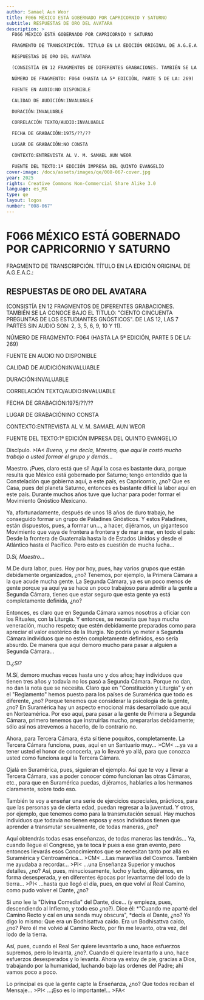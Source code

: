 ```yaml
---
author: Samael Aun Weor
title: F066 MÉXICO ESTÁ GOBERNADO POR CAPRICORNIO Y SATURNO
subtitle: RESPUESTAS DE ORO DEL AVATARA
description: >
  F066 MÉXICO ESTÁ GOBERNADO POR CAPRICORNIO Y SATURNO

  FRAGMENTO DE TRANSCRIPCIÓN. TÍTULO EN LA EDICIÓN ORIGINAL DE A.G.E.A.C.:

  RESPUESTAS DE ORO DEL AVATARA

  (CONSISTÍA EN 12 FRAGMENTOS DE DIFERENTES GRABACIONES. TAMBIÉN SE LA CONOCE BAJO EL TÍTULO: "CIENTO CINCUENTA PREGUNTAS DE LOS ESTUDIANTES GNÓSTICOS". DE LAS 12, LAS 7 PARTES SIN AUDIO SON: 2, 3, 5, 6, 9, 10 Y 11).

  NÚMERO DE FRAGMENTO: F064 (HASTA LA 5ª EDICIÓN, PARTE 5 DE LA: 269)

  FUENTE EN AUDIO:NO DISPONIBLE

  CALIDAD DE AUDICIÓN:INVALUABLE

  DURACIÓN:INVALUABLE

  CORRELACIÓN TEXTO/AUDIO:INVALUABLE

  FECHA DE GRABACIÓN:1975/??/??

  LUGAR DE GRABACIÓN:NO CONSTA

  CONTEXTO:ENTREVISTA AL V. M. SAMAEL AUN WEOR

  FUENTE DEL TEXTO:1ª EDICIÓN IMPRESA DEL QUINTO EVANGELIO
cover-image: /docs/assets/images/qe/008-067-cover.jpg
year: 2025
rights: Creative Commons Non-Commercial Share Alike 3.0
language: es_MX
type: qe
layout: logos
number: "008-067"
---
```

# F066 MÉXICO ESTÁ GOBERNADO POR CAPRICORNIO Y SATURNO

FRAGMENTO DE TRANSCRIPCIÓN. TÍTULO EN LA EDICIÓN ORIGINAL DE A.G.E.A.C.:

## RESPUESTAS DE ORO DEL AVATARA

(CONSISTÍA EN 12 FRAGMENTOS DE DIFERENTES GRABACIONES. TAMBIÉN SE LA CONOCE BAJO EL TÍTULO: "CIENTO CINCUENTA PREGUNTAS DE LOS ESTUDIANTES GNÓSTICOS". DE LAS 12, LAS 7 PARTES SIN AUDIO SON: 2, 3, 5, 6, 9, 10 Y 11).

NÚMERO DE FRAGMENTO: F064 (HASTA LA 5ª EDICIÓN, PARTE 5 DE LA: 269)

FUENTE EN AUDIO:NO DISPONIBLE

CALIDAD DE AUDICIÓN:INVALUABLE

DURACIÓN:INVALUABLE

CORRELACIÓN TEXTO/AUDIO:INVALUABLE

FECHA DE GRABACIÓN:1975/??/??

LUGAR DE GRABACIÓN:NO CONSTA

CONTEXTO:ENTREVISTA AL V. M. SAMAEL AUN WEOR

FUENTE DEL TEXTO:1ª EDICIÓN IMPRESA DEL QUINTO EVANGELIO

Discípulo. \>IA< *Bueno, y me decía, Maestro, que aquí le costó mucho trabajo a usted formar el grupo y demás...*

Maestro. ¡Pues, claro está que sí! Aquí la cosa es bastante dura, porque resulta que México está gobernado por Saturno; tengo entendido que la Constelación que gobierna aquí, a este país, es Capricornio, ¿no? Que es Casa, pues del planeta Saturno, entonces es bastante difícil la labor aquí en este país. Durante muchos años tuve que luchar para poder formar el Movimiento Gnóstico Mexicano.

Ya, afortunadamente, después de unos 18 años de duro trabajo, he conseguido formar un grupo de Paladines Gnósticos. Y estos Paladines, están dispuestos, pues, a formar un..., a hacer, dijéramos, un gigantesco Movimiento que vaya de frontera a frontera y de mar a mar, en todo el país: Desde la frontera de Guatemala hasta la de Estados Unidos y desde el Atlántico hasta el Pacífico. Pero esto es cuestión de mucha lucha...

D.*Sí, Maestro...*

M.De dura labor, pues. Hoy por hoy, pues, hay varios grupos que están debidamente organizados, ¿no? Tenemos, por ejemplo, la Primera Cámara a la que acude mucha gente. La Segunda Cámara, ya es un poco menos de gente porque ya aquí ya se hace un poco trabajoso para admitir a la gente a Segunda Cámara, tienes que estar seguro que esta gente ya está completamente definida, ¿no?

Entonces, es claro que en Segunda Cámara vamos nosotros a oficiar con los Rituales, con la Liturgia. Y entonces, se necesita que haya mucha veneración, mucho respeto; que estén debidamente preparados como para apreciar el valor esotérico de la liturgia. No podría yo meter a Segunda Cámara individuos que no estén completamente definidos, eso sería absurdo. De manera que aquí demoro mucho para pasar a alguien a Segunda Cámara...

D.*¿Sí?*

M.Sí, demoro muchas veces hasta uno y dos años; hay individuos que tienen tres años y todavía no los pasó a Segunda Cámara. Porque no dan, no dan la nota que se necesita. Claro que en "Constitución y Liturgia" y en el "Reglamento" hemos puesto para los países de Suramérica que todo es diferente, ¿no? Porque tenemos que considerar la psicología de la gente, ¿no? En Suramérica hay un aspecto emocional más desarrollado que aquí en Norteamérica. Por eso aquí, para pasar a la gente de Primera a Segunda Cámara, primero tenemos que instruirlas mucho, prepararlas debidamente; sólo así nos atrevemos a hacerlo, de lo contrario no.

Ahora, para Tercera Cámara, ésta sí tiene poquitos, completamente. La Tercera Cámara funciona, pues, aquí en un Santuario muy... \>CM< ...ya va a tener usted el honor de conocerla, ya lo llevaré yo allá, para que conozca usted como funciona aquí la Tercera Cámara.

Ojalá en Suramérica, pues, siguieran el ejemplo. Así que te voy a llevar a Tercera Cámara, vas a poder conocer cómo funcionan las otras Cámaras, etc., para que en Suramérica puedas, dijéramos, hablarles a los hermanos claramente, sobre todo eso.

También te voy a enseñar una serie de ejercicios especiales, prácticos, para que las personas ya de cierta edad, puedan regresar a la juventud. Y otros, por ejemplo, que tenemos como para la transmutación sexual. Hay muchos individuos que todavía no tienen esposa y esos individuos tienen que aprender a transmutar sexualmente, de todas maneras, ¿no?

Aquí obtendrás todas esas enseñanzas, de todas maneras las tendrás... Ya, cuando llegue el Congreso, ya te toca ir pues a ese gran evento, pero entonces llevarás esos Conocimientos que se necesitan tanto por allá en Suramérica y Centroamérica... \>CM< ...Las maravillas del Cosmos. También me ayudaba a recordar... \>PI< ...una Enseñanza Superior y muchos detalles, ¿no? Así, pues, minuciosamente, lucho y lucho, dijéramos, en forma desesperada, y en diferentes épocas por levantarme del lodo de la tierra... \>PI< ...hasta que llegó el día, pues, en que volví al Real Camino, como pudo volver el Dante, ¿no?

Si uno lee la "Divina Comedia" del Dante, dice... (y empieza, pues, descendiendo al Infierno, y todo eso ¿no?). Dice él: *"Cuando me aparté del Camino Recto y caí en una senda muy obscura", *decía el Dante, ¿no? Yo digo lo mismo: Que era un Bodhisattva caído. Era un Bodhisattva caído, ¿no? Pero él me volvió al Camino Recto, por fin me levanto, otra vez, del lodo de la tierra.

Así, pues, cuando el Real Ser quiere levantarlo a uno, hace esfuerzos supremos, pero lo levanta, ¿no?. Cuando él quiere levantarlo a uno, hace esfuerzos desesperados y lo levanta. Ahora ya estoy de pie, gracias a Dios, trabajando por la humanidad, luchando bajo las ordenes del Padre; ahí vamos poco a poco.

Lo principal es que la gente capte la Enseñanza, ¿no? Que todos reciban el Mensaje... \>PI< ...¡Eso es lo importante!... \>FA<

